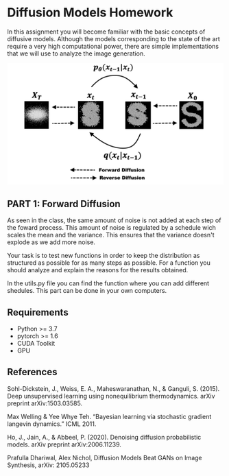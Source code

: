 #  Diffusion Models Homework


In this assignment you will become familiar with the basic concepts of diffusive models. Although the models corresponding to the state of the art require a very high computational power, there are simple implementations that we will use to analyze the image generation.


![diffusion-model image](diffusion.png)

## PART 1: Forward Diffusion

As seen in the class, the same amount of noise is not added at each step of the foward process. This amount of noise is regulated by a schedule wich scales the mean and the variance. This ensures that the variance doesn't explode as we add more noise.


Your task is to test new functions in order to keep the distribution as structured as possible for as many steps as possible. For a function you should analyze and explain the reasons for the results obtained.

In the utils.py file you can find the function where you can add different shedules.
This part can be done in your own computers.

## Requirements

* Python >= 3.7
* pytorch >= 1.6
* CUDA Toolkit
* GPU



## References 

Sohl-Dickstein, J., Weiss, E. A., Maheswaranathan, N., & Ganguli, S. (2015). Deep unsupervised learning using nonequilibrium thermodynamics. arXiv preprint arXiv:1503.03585. 

Max Welling & Yee Whye Teh. “Bayesian learning via stochastic gradient langevin dynamics.” ICML 2011. 

Ho, J., Jain, A., & Abbeel, P. (2020). Denoising diffusion probabilistic models. arXiv preprint arXiv:2006.11239.  

Prafulla Dhariwal, Alex Nichol, Diffusion Models Beat GANs on Image Synthesis, arXiv: 2105.05233 








